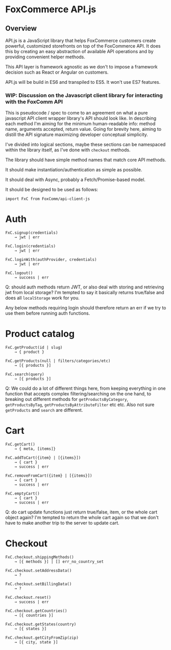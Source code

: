 # FoxCommerce API.js

## Overview

API.js is a JavaScript library that helps FoxCommerce customers create powerful, customized
storefronts on top of the FoxCommerce API. It does this by creating an easy abstraction of available API
operations and by providing convenient helper methods.

This API layer is framework agnostic as we don't to impose a framework decision such as React or Angular
on customers.

API.js will be build in ES6 and transpiled to ES5. It won't use ES7 features.

### WIP: Discussion on the Javascript client library for interacting with the FoxComm API

This is pseudocode / spec to come to an agreement on what a pure javascript API client wrapper library's API should look like. In describing each method I'm aiming for the minimum human-readable info: method name, arguments accepted, return value. Going for brevity here, aiming to distill the API signature maximizing developer conceptual simplicity. 

I've divided into logical sections, maybe these sections can be namespaced within the library itself, as I've done with `checkout` methods.

The library should have simple method names that match core API methods. 

It should make instantiation/authentication as simple as possible. 

It should deal with Async, probably a Fetch/Promise-based model.

It should be designed to be used as follows:

```
import FxC from FoxComm/api-client-js
```

# Auth

```
FxC.signup(credentials)
    → jwt | err

FxC.login(credentials)
    → jwt | err

FxC.loginWith(authProvider, credentials)
    → jwt | err

FxC.logout()
    → success | err
```

Q: should auth methods return JWT, or also deal with storing and retrieving jwt from local storage? I'm tempted to say it basically returns true/false and does all `localStorage` work for you.

Any below methods requiring login should therefore return an err if we try to use them before running auth functions.


# Product catalog

```
FxC.getProduct(id | slug)
    → { product }

FxC.getProducts(null | filters/categories/etc)
    → [{ products }]

FxC.search(query)
    → [{ products }]
```

Q: We could do a lot of different things here, from keeping everything in one function that accepts complex filtering/searching on the one hand, to breaking out different methods for `getProductsByCategory`, `getProductsByTag`, `getProductsByAttributeFilter` etc etc. Also not sure `getProducts` and `search` are different.


# Cart

```
FxC.getCart()
    → { meta, [items]}

FxC.addToCart({item} | [{items}])
    → { cart }
    → success | err

FxC.removeFromCart({item} | [{items}])
    → { cart }
    → success | err

FxC.emptyCart()
    → { cart }
    → success | err

```

Q: do cart update functions just return true/false, item, or the whole cart object again? I'm tempted to return the whole cart again so that we don't have to make another trip to the server to update cart.


# Checkout

```
FxC.checkout.shippingMethods()
    → [{ methods }] | [] err_no_country_set

FxC.checkout.setAddressData()
    → ?

FxC.checkout.setBillingData()
    → ?

FxC.checkout.reset()
    → success | err

FxC.checkout.getCountries()
    → [{ countries }]

FxC.checkout.getStates(country)
    → [{ states }]

FxC.checkout.getCityFromZip(zip)
    → [{ city, state }]

```
